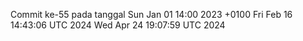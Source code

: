 Commit ke-55 pada tanggal Sun Jan 01 14:00 2023 +0100
Fri Feb 16 14:43:06 UTC 2024
Wed Apr 24 19:07:59 UTC 2024
